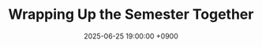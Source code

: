 ---
layout: news_detail
title: "Wrapping Up the Semester Together"
date: 2025-06-25 19:00:00 +0900
image: 250625.jpg
detail: "To celebrate the end of the semester, CLL members enjoyed a meal together with great food and casual talks."
long_detail: "To celebrate the end of the semester, CLL members enjoyed a meal together with great food and casual talks. It was a cheerful time to relax, connect, and share stories. The gathering also helped everyone recharge and gear up for a meaningful and productive summer of research."
---